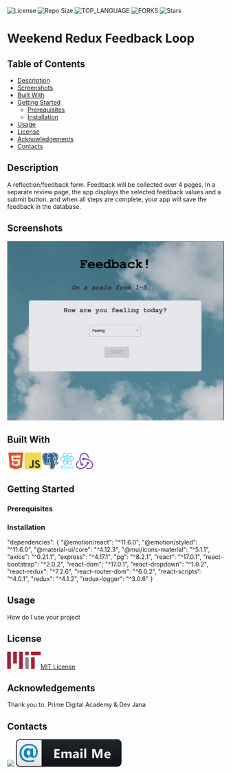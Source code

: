 ![License](https://img.shields.io/github/license/clairethallon/weekend-redux-feedback-loop-ct.svg?style=for-the-badge) ![Repo Size](https://img.shields.io/github/languages/code-size/clairethallon/weekend-redux-feedback-loop-ct.svg?style=for-the-badge) ![TOP_LANGUAGE](https://img.shields.io/github/languages/top/clairethallon/weekend-redux-feedback-loop-ct.svg?style=for-the-badge) ![FORKS](https://img.shields.io/github/forks/clairethallon/weekend-redux-feedback-loop-ct.svg?style=for-the-badge&social) ![Stars](https://img.shields.io/github/stars/clairethallon/weekend-redux-feedback-loop-ct.svg?style=for-the-badge)
    
# Weekend Redux Feedback Loop

## Table of Contents

- [Description](#description)
- [Screenshots](#screenshots)
- [Built With](#built-with)
- [Getting Started](#getting-started)
  - [Prerequisites](#prerequisites)
  - [Installation](#installation)
- [Usage](#usage)
- [License](#license)
- [Acknowledgements](#acknowledgements)
- [Contacts](#contacts)

## Description

A reflection/feedback form. Feedback will be collected over 4 pages. In a separate review page, the app displays the selected feedback values and a submit button. and when all steps are complete, your app will save the feedback in the database.

## Screenshots

<img src="public/images/app-pic.png"/>

## Built With

<a href="https://developer.mozilla.org/en-US/docs/Web/HTML"><img src="https://raw.githubusercontent.com/devicons/devicon/master/icons/html5/html5-original.svg" height="40px" width="40px" /></a><a href="https://developer.mozilla.org/en-US/docs/Web/JavaScript"><img src="https://raw.githubusercontent.com/devicons/devicon/master/icons/javascript/javascript-original.svg" height="40px" width="40px" /></a><a href="https://www.postgresql.org/"><img src="https://raw.githubusercontent.com/devicons/devicon/master/icons/postgresql/postgresql-original.svg" height="40px" width="40px" /></a><a href="https://reactjs.org/"><img src="https://raw.githubusercontent.com/devicons/devicon/master/icons/react/react-original-wordmark.svg" height="40px" width="40px" /></a><a href="https://redux.js.org/"><img src="https://raw.githubusercontent.com/devicons/devicon/master/icons/redux/redux-original.svg" height="40px" width="40px" /></a>

## Getting Started



### Prerequisites



### Installation

"dependencies": {
        "@emotion/react": "^11.6.0",
        "@emotion/styled": "^11.6.0",
        "@material-ui/core": "^4.12.3",
        "@mui/icons-material": "^5.1.1",
        "axios": "^0.21.1",
        "express": "^4.17.1",
        "pg": "^8.2.1",
        "react": "^17.0.1",
        "react-bootstrap": "^2.0.2",
        "react-dom": "^17.0.1",
        "react-dropdown": "^1.9.2",
        "react-redux": "^7.2.6",
        "react-router-dom": "^6.0.2",
        "react-scripts": "^4.0.1",
        "redux": "^4.1.2",
        "redux-logger": "^3.0.6"
      }

## Usage

How do I use your project


## License

<a href="https://choosealicense.com/licenses/mit/"><img src="https://raw.githubusercontent.com/johnturner4004/readme-generator/master/src/components/assets/images/mit.svg" height=40 />MIT License</a>

## Acknowledgements

Thank you to:
Prime Digital Academy &
Dev Jana


## Contacts

<a href="https://www.linkedin.com/in/https://www.linkedin.com/in/claire-thallon-201553122/"><img src="https://img.shields.io/badge/LinkedIn-0077B5?style=for-the-badge&logo=linkedin&logoColor=white" /></a>  <a href="mailto:Clairethallon@gmail.com"><img src=https://raw.githubusercontent.com/johnturner4004/readme-generator/master/src/components/assets/images/email_me_button_icon_151852.svg /></a>
